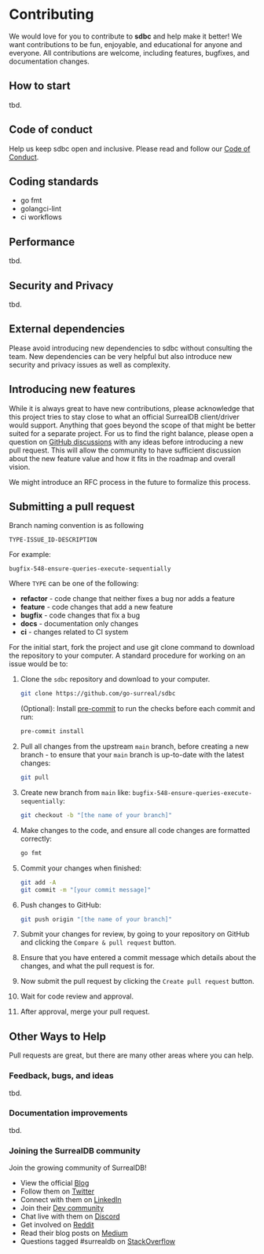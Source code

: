 # Contributing

We would love for you to contribute to **sdbc** and help make it better!
We want contributions to be fun, enjoyable, and educational for anyone and everyone.
All contributions are welcome, including features, bugfixes, and documentation changes.

## How to start

tbd.

## Code of conduct

Help us keep sdbc open and inclusive. Please read and follow our [Code of Conduct](/CODE_OF_CONDUCT.md).

## Coding standards

- go fmt
- golangci-lint
- ci workflows

## Performance

tbd.

## Security and Privacy

tbd.

## External dependencies

Please avoid introducing new dependencies to sdbc without consulting the team.
New dependencies can be very helpful but also introduce new security and privacy issues as well as complexity.

## Introducing new features

While it is always great to have new contributions, please acknowledge that this project tries to stay close to what an official SurrealDB client/driver would support.
Anything that goes beyond the scope of that might be better suited for a separate project.
For us to find the right balance, please open a question on [GitHub discussions](https://github.com/go-surreal/sdbc/discussions) with any ideas before introducing a new pull request.
This will allow the community to have sufficient discussion about the new feature value and how it fits in the roadmap and overall vision.

We might introduce an RFC process in the future to formalize this process.

## Submitting a pull request

Branch naming convention is as following

`TYPE-ISSUE_ID-DESCRIPTION`

For example:
```
bugfix-548-ensure-queries-execute-sequentially
```

Where `TYPE` can be one of the following:

- **refactor** - code change that neither fixes a bug nor adds a feature
- **feature** - code changes that add a new feature
- **bugfix** - code changes that fix a bug
- **docs** - documentation only changes
- **ci** - changes related to CI system

For the initial start, fork the project and use git clone command to download the repository to your computer. A standard procedure for working on an issue would be to:

1. Clone the `sdbc` repository and download to your computer.
    ```bash
    git clone https://github.com/go-surreal/sdbc
    ```

   (Optional): Install [pre-commit](https://pre-commit.com/#install) to run the checks before each commit and run:

    ```bash
    pre-commit install
    ```

2. Pull all changes from the upstream `main` branch, before creating a new branch - to ensure that your `main` branch is up-to-date with the latest changes:
    ```bash
    git pull
    ```

3. Create new branch from `main` like: `bugfix-548-ensure-queries-execute-sequentially`:
    ```bash
    git checkout -b "[the name of your branch]"
    ```

4. Make changes to the code, and ensure all code changes are formatted correctly:
    ```bash
    go fmt
    ```

5. Commit your changes when finished:
    ```bash
    git add -A
    git commit -m "[your commit message]"
    ```

6. Push changes to GitHub:
    ```bash
    git push origin "[the name of your branch]"
    ```

7. Submit your changes for review, by going to your repository on GitHub and clicking the `Compare & pull request` button.

8. Ensure that you have entered a commit message which details about the changes, and what the pull request is for.

9. Now submit the pull request by clicking the `Create pull request` button.

10. Wait for code review and approval.

11. After approval, merge your pull request.

## Other Ways to Help

Pull requests are great, but there are many other areas where you can help.

### Feedback, bugs, and ideas

tbd.

### Documentation improvements

tbd.

### Joining the SurrealDB community

Join the growing community of SurrealDB!

- View the official [Blog](https://surrealdb.com/blog)
- Follow them on [Twitter](https://twitter.com/surrealdb)
- Connect with them on [LinkedIn](https://www.linkedin.com/company/surrealdb/)
- Join their [Dev community](https://dev.to/surrealdb)
- Chat live with them on [Discord](https://discord.gg/surrealdb)
- Get involved on [Reddit](http://reddit.com/r/surrealdb/)
- Read their blog posts on [Medium](https://medium.com/surrealdb)
- Questions tagged #surrealdb on [StackOverflow](https://stackoverflow.com/questions/tagged/surrealdb)
